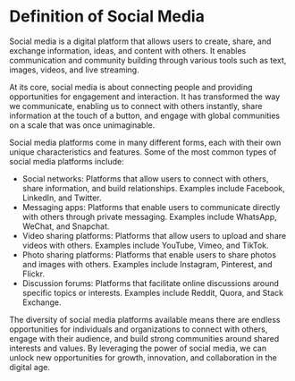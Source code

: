 Definition of Social Media
=============================================================

Social media is a digital platform that allows users to create, share, and exchange information, ideas, and content with others. It enables communication and community building through various tools such as text, images, videos, and live streaming.

At its core, social media is about connecting people and providing opportunities for engagement and interaction. It has transformed the way we communicate, enabling us to connect with others instantly, share information at the touch of a button, and engage with global communities on a scale that was once unimaginable.

Social media platforms come in many different forms, each with their own unique characteristics and features. Some of the most common types of social media platforms include:

* Social networks: Platforms that allow users to connect with others, share information, and build relationships. Examples include Facebook, LinkedIn, and Twitter.
* Messaging apps: Platforms that enable users to communicate directly with others through private messaging. Examples include WhatsApp, WeChat, and Snapchat.
* Video sharing platforms: Platforms that allow users to upload and share videos with others. Examples include YouTube, Vimeo, and TikTok.
* Photo sharing platforms: Platforms that enable users to share photos and images with others. Examples include Instagram, Pinterest, and Flickr.
* Discussion forums: Platforms that facilitate online discussions around specific topics or interests. Examples include Reddit, Quora, and Stack Exchange.

The diversity of social media platforms available means there are endless opportunities for individuals and organizations to connect with others, engage with their audience, and build strong communities around shared interests and values. By leveraging the power of social media, we can unlock new opportunities for growth, innovation, and collaboration in the digital age.



